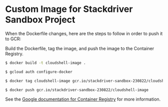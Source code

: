 # Custom Image for Stackdriver Sandbox Project

When the Dockerfile changes, here are the steps to follow in order to push it to GCR:

Build the Dockerfile, tag the image, and push the image to the Container Registry.

```bash
$ docker build -t cloudshell-image .

$ gcloud auth configure-docker 

$ docker tag cloudshell-image gcr.io/stackdriver-sandbox-230822/cloudshell-image

$ docker push gcr.io/stackdriver-sandbox-230822/cloudshell-image

```

See the [Google documentation for Container Registry](cloud.google.com/container-registry/docs/quickstart)  for more information.
